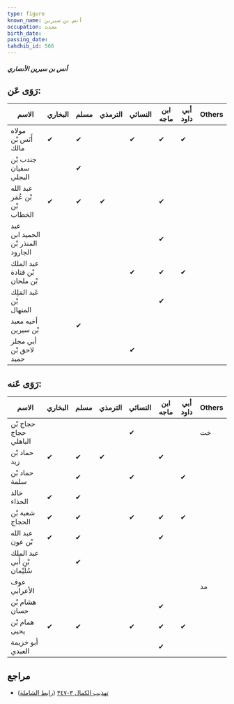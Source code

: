```yaml
---
type: figure
known_name: أنس بن سيرين
occupation: محدث
birth_date:
passing_date:
tahdhib_id: 566
---
```

##### أنس بن سيرين الأنصاري

## رَوَى عَن:
| الاسم                             | البخاري | مسلم | الترمذي | النسائي | ابن ماجه | أبي داود | Others |
| --------------------------------- | ------- | ---- | ------- | ------- | -------- | -------- | ------ |
| مولاه أَنَس بْن مالك              | ✔       | ✔    |         | ✔       | ✔        | ✔        |        |
| جندب بْن سفيان البجلي             |         | ✔    |         |         |          |          |        |
| عبد الله بْن عُمَر بْن الخطاب     | ✔       | ✔    | ✔       |         | ✔        |          |        |
| عبد الحميد ابن المنذر بْن الجارود |         |      |         |         | ✔        |          |        |
| عبد الملك بْن قتادة بْن ملحان     |         |      |         | ✔       | ✔        | ✔        |        |
| عَبد المَلِك بْن المنهال          |         |      |         |         | ✔        |          |        |
| أخيه معبد بْن سيرين               |         | ✔    |         |         |          |          |        |
| أبي مجلز لاحق بْن حميد            |         |      |         | ✔       |          |          |        |
## رَوَى عَنه:
| الاسم                        | البخاري | مسلم | الترمذي | النسائي | ابن ماجه | أبي داود | Others |
| ---------------------------- | ------- | ---- | ------- | ------- | -------- | -------- | ------ |
| حجاج بْن حجاج الباهلي        |         |      |         | ✔       |          |          | خت     |
| حماد بْن زيد                 | ✔       | ✔    | ✔       |         | ✔        |          |        |
| حماد بْن سلمة                |         | ✔    |         | ✔       |          | ✔        |        |
| خالد الحذاء                  | ✔       | ✔    |         |         |          |          |        |
| شعبة بْن الحجاج              | ✔       | ✔    |         | ✔       | ✔        | ✔        |        |
| عبد الله بْن عون             | ✔       | ✔    |         |         | ✔        |          |        |
| عبد الملك بْن أَبي سُلَيْمان |         | ✔    |         |         |          |          |        |
| عوف الأعرابي                 |         |      |         |         |          |          | مد     |
| هشام بْن حسان                |         |      |         |         | ✔        |          |        |
| همام بْن يحيى                | ✔       | ✔    |         | ✔       | ✔        | ✔        |        |
| أبو خزيمة العبدي             |         |      |         |         | ✔        |          |        |
## مراجع
- [تهذيب الكمال ٣-٣٤٧](obsidian://open?vault=Tahdhib-al-Kamal&file=Figures/٥٦٦-أنس%20بن%20سيرين%20الأنصاري) ([رابط الشاملة](https://shamela.ws/book/3722/1361))